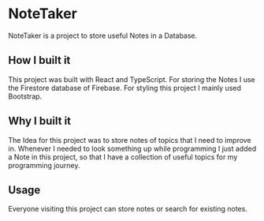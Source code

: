 # NoteTaker

NoteTaker is a project to store useful Notes in a Database.

## How I built it

This project was built with React and TypeScript.
For storing the Notes I use the Firestore database of Firebase.
For styling this project I mainly used Bootstrap.

## Why I built it

The Idea for this project was to store notes of topics that I need to improve in.
Whenever I needed to look something up while programming I just added a Note in this project, so that I have a collection of useful topics for my programming journey.

## Usage

Everyone visiting this project can store notes or search for existing notes.
